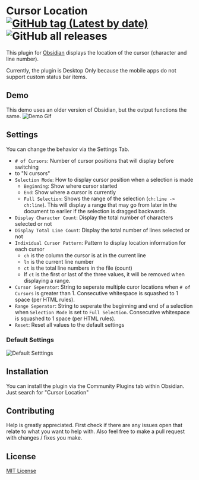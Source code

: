 # Cursor Location [![GitHub tag (Latest by date)](https://img.shields.io/github/v/tag/spslater/obsidian-cursor-location-plugin)](https://github.com/spslater/obsidian-cursor-location-plugin/releases) ![GitHub all releases](https://img.shields.io/github/downloads/spslater/obsidian-cursor-location-plugin/total)
This plugin for [Obsidian](https://obsidian.md/) displays the location of the
cursor (character and line number).

Currently, the plugin is Desktop Only because the mobile apps do not support custom status bar items.

## Demo
This demo uses an older version of Obsidian, but the output functions the same.
![Demo Gif](demo.gif)

## Settings
You can change the behavior via the Settings Tab.
- `# of Cursors`: Number of cursor positions that will display before switching
- to "N cursors"
- `Selection Mode`: How to display cursor position when a selection is made
  - `Beginning`: Show where cursor started
  - `End`: Show where a cursor is currently
  - `Full Selection`: Shows the range of the selection (`ch:line -> ch:line`).
    This will display a range that may go from later in the document to earlier
    if the selection is dragged backwards.
- `Display Character Count`: Display the total number of characters selected or not
- `Display Total Line Count`: Display the total number of lines selected or not
- `Individual Cursor Pattern`: Pattern to display location information for each cursor
  - `ch` is the column the cursor is at in the current line
  - `ln` is the current line number
  - `ct` is the total line numbers in the file (count)
  - If `ct` is the first or last of the three values, it will be removed when
    displaying a range.
- `Cursor Seperator`: String to seperate multiple curor locations when
  `# of Cursors` is greater than 1. Consecutive whitespace is squashed to 1
  space (per HTML rules).
- `Range Seperator`: String to seperate the beginning and end of a selection
  when `Selection Mode` is set to `Full Selection`. Consecutive whitespace is
  squashed to 1 space (per HTML rules).
- `Reset`: Reset all values to the default settings

### Default Settings
![Default Setttings](settings.png)

## Installation
You can install the plugin via the Community Plugins tab within Obsidian.
Just search for "Cursor Location"

## Contributing
Help is greatly appreciated. First check if there are any issues open that
relate to what you want to help with. Also feel free to make a pull request
with changes / fixes you make.

## License
[MIT License](https://opensource.org/licenses/MIT)
